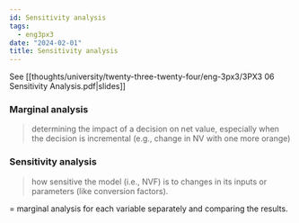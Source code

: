 ```yaml
---
id: Sensitivity analysis
tags:
  - eng3px3
date: "2024-02-01"
title: Sensitivity analysis
---
```


See [[thoughts/university/twenty-three-twenty-four/eng-3px3/3PX3 06 Sensitivity Analysis.pdf|slides]]

### Marginal analysis

> determining the impact of a decision on net value,
> especially when the decision is incremental (e.g., change in NV with one more orange)

### Sensitivity analysis

> how sensitive the model (i.e., NVF) is to changes in its
> inputs or parameters (like conversion factors).

= marginal analysis for each variable separately and comparing the results.
